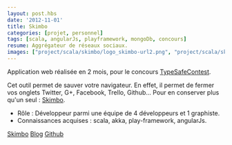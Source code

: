 ```yaml
---
layout: post.hbs
date: '2012-11-01'
title: Skimbo
categories: [projet, personnel]
tags: [scala, angularJs, playframework, mongoDb, concours]
resume: Aggrégateur de réseaux sociaux.
images: ["project/scala/skimbo/logo_skimbo-url2.png", "project/scala/skimbo/Skimbo-update-16-08-2013.png", "project/scala/skimbo/128x128_transparent.png", "project/scala/skimbo/AllSkimbo.png", "project/scala/skimbo/directiveDragVue.png", "project/scala/skimbo/PerfectSocialDevDisplay.png"]
---
```

Application web réalisée en 2 mois, pour le concours <a href="http://typesafe.com/resources/developer-contest" target="_blank">TypeSafeContest</a>.

Cet outil permet de sauver votre navigateur. En effet, il permet de fermer vos onglets Twitter, G+, Facebook, Trello, Github... Pour en conserver plus qu'un seul : <a href="http://skimbo.fr" target="_blank">Skimbo</a>.

* Rôle : Développeur parmi une équipe de 4 développeurs et 1 graphiste.
* Connaissances acquises : scala, akka, play-framework, angularJs.

<div class="container-link">
  <a href="http://skimbo.fr" target="_blank">Skimbo</a>
  <a href="http://blog.skimbo.fr" target="_blank">Blog</a>
  <a href="https://github.com/Froggies/Skimbo" target="_blank">Github</a>
</div>
